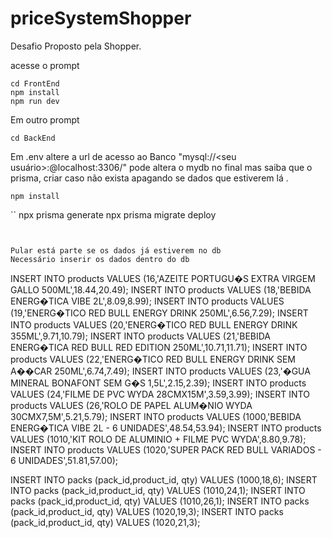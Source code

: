 # priceSystemShopper
Desafio Proposto pela Shopper.

acesse o prompt
```
cd FrontEnd 
npm install 
npm run dev

```

Em outro prompt
```
cd BackEnd
```
Em .env altere a url de acesso ao Banco "mysql://<seu usuário>:<sua senha>@localhost:3306/<seu schema>"
pode altera o mydb no final mas saiba que o prisma, criar caso não exista apagando se dados que estiverem lá .

```
npm install 
````


``
npx prisma generate
npx prisma migrate deploy

```


Pular está parte se os dados já estiverem no db
Necessário inserir os dados dentro do db
```

INSERT INTO products VALUES (16,'AZEITE  PORTUGU�S  EXTRA VIRGEM GALLO 500ML',18.44,20.49);
INSERT INTO products VALUES (18,'BEBIDA ENERG�TICA VIBE 2L',8.09,8.99);
INSERT INTO products VALUES (19,'ENERG�TICO  RED BULL ENERGY DRINK 250ML',6.56,7.29);
INSERT INTO products VALUES (20,'ENERG�TICO RED BULL ENERGY DRINK 355ML',9.71,10.79);
INSERT INTO products VALUES (21,'BEBIDA ENERG�TICA RED BULL RED EDITION 250ML',10.71,11.71);
INSERT INTO products VALUES (22,'ENERG�TICO  RED BULL ENERGY DRINK SEM A��CAR 250ML',6.74,7.49);
INSERT INTO products VALUES (23,'�GUA MINERAL BONAFONT SEM G�S 1,5L',2.15,2.39);
INSERT INTO products VALUES (24,'FILME DE PVC WYDA 28CMX15M',3.59,3.99);
INSERT INTO products VALUES (26,'ROLO DE PAPEL ALUM�NIO WYDA 30CMX7,5M',5.21,5.79);
INSERT INTO products VALUES (1000,'BEBIDA ENERG�TICA VIBE 2L - 6 UNIDADES',48.54,53.94);
INSERT INTO products VALUES (1010,'KIT ROLO DE ALUMINIO + FILME PVC WYDA',8.80,9.78);
INSERT INTO products VALUES (1020,'SUPER PACK RED BULL VARIADOS - 6 UNIDADES',51.81,57.00);


INSERT INTO packs (pack_id,product_id, qty) VALUES (1000,18,6);
INSERT INTO packs (pack_id,product_id, qty) VALUES (1010,24,1);
INSERT INTO packs (pack_id,product_id, qty) VALUES (1010,26,1);
INSERT INTO packs (pack_id,product_id, qty) VALUES (1020,19,3);
INSERT INTO packs (pack_id,product_id, qty) VALUES (1020,21,3);

```